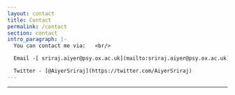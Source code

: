 ```yaml
---
layout: contact
title: Contact
permalink: /contact
section: contact
intro_paragraph: |-
  You can contact me via:   <br/>

  Email -[ sriraj.aiyer@psy.ox.ac.uk](mailto:sriraj.aiyer@psy.ox.ac.uk) <br/> 

  Twitter - [@AiyerSriraj](https://twitter.com/AiyerSriraj)
---
```

- - -
